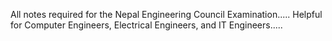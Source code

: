 All notes required for the Nepal Engineering Council Examination.....
Helpful for Computer Engineers, Electrical Engineers, and IT Engineers.....
